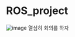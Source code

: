 # ROS_project
![image](https://github.com/eunjuyummy/ROS_project/assets/101487529/c8b94405-50df-445d-8e31-8ba6fc3dff7f)
열심히 회의를 하자
